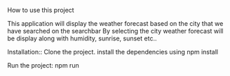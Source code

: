 How to use this project

This application will display the weather forecast based on the city that we have searched on the searchbar
By selecting the city weather forecast will be display along with humidity, sunrise, sunset etc..

Installation::
Clone the project.
install the dependencies using npm install

Run the project:
npm run